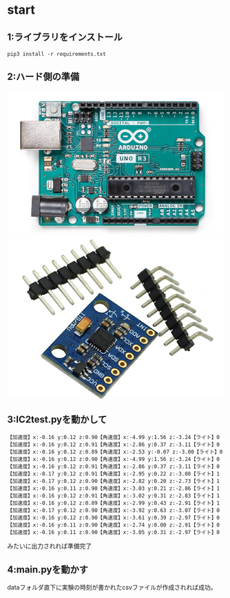 # start

## 1:ライブラリをインストール
```shell 
pip3 install -r requirements.txt
```

## 2:ハード側の準備
![arduino](docs/image/arduino.png)
![mpu6050](docs/image/mpu6050.png)

## 3:IC2test.pyを動かして

```shell
【加速度】x:-0.16 y:0.12 z:0.90【角速度】x:-4.99 y:1.56 z:-3.24【ライト】0
【加速度】x:-0.16 y:0.12 z:0.91【角速度】x:-2.86 y:0.37 z:-3.11【ライト】0
【加速度】x:-0.16 y:0.12 z:0.89【角速度】x:-2.53 y:-0.07 z:-3.00【ライト】0
【加速度】x:-0.16 y:0.12 z:0.90【角速度】x:-4.99 y:1.56 z:-3.24【ライト】0
【加速度】x:-0.16 y:0.12 z:0.91【角速度】x:-2.86 y:0.37 z:-3.11【ライト】0
【加速度】x:-0.17 y:0.12 z:0.91【角速度】x:-2.95 y:0.22 z:-3.08【ライト】1
【加速度】x:-0.17 y:0.12 z:0.90【角速度】x:-2.82 y:0.20 z:-2.73【ライト】1
【加速度】x:-0.16 y:0.11 z:0.90【角速度】x:-3.03 y:0.21 z:-2.86【ライト】1
【加速度】x:-0.16 y:0.12 z:0.91【角速度】x:-3.02 y:0.31 z:-2.83【ライト】1
【加速度】x:-0.16 y:0.12 z:0.89【角速度】x:-2.99 y:0.43 z:-2.91【ライト】1
【加速度】x:-0.17 y:0.12 z:0.90【角速度】x:-3.92 y:0.63 z:-3.07【ライト】0
【加速度】x:-0.16 y:0.12 z:0.90【角速度】x:-3.61 y:0.39 z:-2.97【ライト】0
【加速度】x:-0.16 y:0.11 z:0.90【角速度】x:-2.74 y:0.00 z:-2.91【ライト】0
【加速度】x:-0.16 y:0.11 z:0.90【角速度】x:-3.05 y:0.31 z:-2.97【ライト】0
```

みたいに出力されれば準備完了

## 4:main.pyを動かす

dataフォルダ直下に実験の時刻が書かれたcsvファイルが作成されれば成功。
